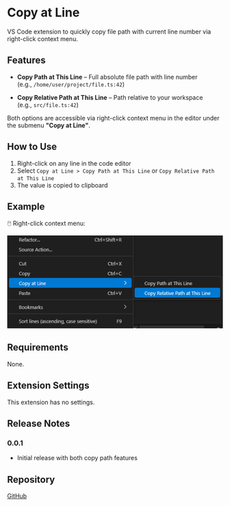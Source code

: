# Copy at Line

VS Code extension to quickly copy file path with current line number via right-click context menu.

## Features

- **Copy Path at This Line** – Full absolute file path with line number  
  (e.g., `/home/user/project/file.ts:42`)

- **Copy Relative Path at This Line** – Path relative to your workspace  
  (e.g., `src/file.ts:42`)

Both options are accessible via right-click context menu in the editor under the submenu **"Copy at Line"**.

## How to Use

1. Right-click on any line in the code editor
2. Select `Copy at Line > Copy Path at This Line` or `Copy Relative Path at This Line`
3. The value is copied to clipboard

## Example

🖱️ Right-click context menu:

![Context Menu](media/context-menu.png)

## Requirements

None.

## Extension Settings

This extension has no settings.

## Release Notes

### 0.0.1

- Initial release with both copy path features

## Repository

[GitHub](https://github.com/nguyenduy4321/copy-at-line-vsce)

